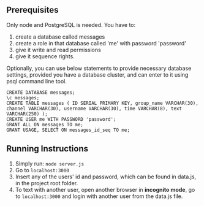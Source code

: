 ## Prerequisites

Only node and PostgreSQL is needed. You have to: 
1. create a database called messages
2. create a role in that database called 'me' with password 'password'
3. give it write and read permissions
4. give it sequence rights.

Optionally, you can use below statements to provide necessary database settings, provided you have a database cluster, and can enter to it 
using psql command line tool.

```
CREATE DATABASE messages;
\c messages;
CREATE TABLE messages ( ID SERIAL PRIMARY KEY, group_name VARCHAR(30), channel VARCHAR(30), username VARCHAR(30), time VARCHAR(8), text VARCHAR(250) );
CREATE USER me WITH PASSWORD 'password';
GRANT ALL ON messages TO me;
GRANT USAGE, SELECT ON messages_id_seq TO me;
```

## Running Instructions

1. Simply run: ``` node server.js ```
2. Go to ```localhost:3000```
3. Insert any of the users' id and password, which can be found in data.js, in the project root folder.
4. To text with another user, open another browser in **incognito mode**, go to ```localhost:3000``` and login with another user from the data.js file.
